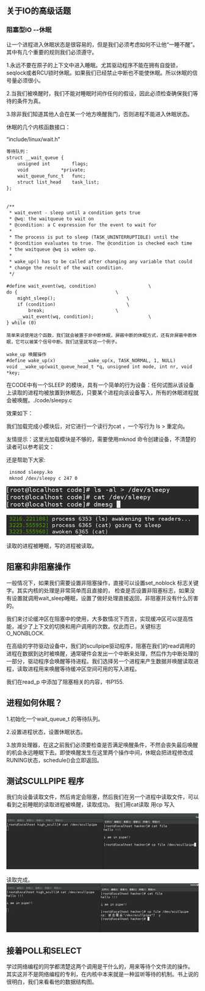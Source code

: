 ## 关于IO的高级话题

### 阻塞型IO --休眠

让一个进程进入休眠状态是很容易的，但是我们必须考虑如何不让他“一睡不醒”。其中有几个重要的规则我们必须遵守。

1.永远不要在原子的上下文中进入睡眠。尤其驱动程序不能在拥有自旋锁，seqlock或者RCU锁时休眠。如果我们已经禁止中断也不能使休眠。所以休眠的信号量必须很小。

2.当我们被唤醒时，我们不能对睡眠时间作任何的假设，因此必须检查确保我们等待的条件为真。

3.除非我们知道其他人会在某一个地方唤醒我门，否则进程不能进入休眠状态。


休眠的几个内核函数接口：

“include/linux/wait.h”

```
等待队列：
struct __wait_queue {
	unsigned int		flags;
	void			*private;
	wait_queue_func_t	func;
	struct list_head	task_list;
};

   
/**
 * wait_event - sleep until a condition gets true
 * @wq: the waitqueue to wait on
 * @condition: a C expression for the event to wait for
 *
 * The process is put to sleep (TASK_UNINTERRUPTIBLE) until the
 * @condition evaluates to true. The @condition is checked each time
 * the waitqueue @wq is woken up.
 *
 * wake_up() has to be called after changing any variable that could
 * change the result of the wait condition.
 */
 
#define wait_event(wq, condition)					\
do {									\
	might_sleep();							\
	if (condition)							\
		break;							\
	__wait_event(wq, condition);					\
} while (0)

简单来说使用这个函数，我们就会被置于非中断休眠，屏蔽中断的休眠方式，还有非屏蔽中断休眠，它可以被某个信号中断。我们这里就写这一个例子。

wake_up 唤醒操作
#define wake_up(x)			__wake_up(x, TASK_NORMAL, 1, NULL)
void __wake_up(wait_queue_head_t *q, unsigned int mode, int nr, void *key;

```
在CODE中有一个SLEEP 的模块，具有一个简单的行为设备：任何试图从该设备上读取的进程均被放置到休眠态，只要某个进程向该设备写入，所有的休眠进程就会被唤醒。./code/sleepy.c

效果如下：

我们加载完成小模块后，对它进行一个读行为cat ，一个写行为 ls > 重定向。

友情提示：这里光加载模块是不够的，需要使用mknod 命令创建设备，不清楚的读者可以参考前文：

还是帮助下大家:
```
 insmod sleepy.ko
 mknod /dev/sleepy c 247 0

```


![ss](./image/sp1.png)

![ss](./image/sp2.png)

读取的进程被睡眠，写的进程被读取。


## 阻塞和非阻塞操作

一般情况下，如果我们需要设置非阻塞操作，直接可以设置set_noblock 标志关键字。其实内核的处理是非常简单而且直接的， 检查是否设置非阻塞标志，如果没有设置就调用wait_sleep睡眠，设置了做好处理直接返回，非阻塞并没有什么厉害的。

我们来讨论缓冲区在阻塞中的使用，大多数情况下而言，实现缓冲区可以提高性能，减少了上下文的切换和用户调用的次数。仅此而已，关键标志O_NONBLOCK.

在高级的字符驱动设备中，我们的scullpipe驱动程序，阻塞在我们的read调用的进程在数据到达时被唤醒，通常硬件会发出一个中断来处理，然后作为中断处理的一部分，驱动程序会唤醒等待进程。我们选择另一个进程来产生数据并唤醒读取进程，读取进程用来唤醒等待缓冲区空间可用的写入进程。

我们在read_p 中添加了阻塞相关的内容，书P155.

## 进程如何休眠？

1.初始化一个wait_queue_t 的等待队列。

2.设置进程状态，设置休眠状态。

3.放弃处理器，在这之前我们必须要检查是否满足唤醒条件，不然会丧失最后唤醒的机会永远睡眠下去。即使唤醒发生在这里两个操作中间，休眠会把进程修改成RUNING状态，schedule()会立即返回。


## 测试SCULLPIPE 程序

我们向设备读取文件，然后肯定会阻塞，然后我们在另一个进程中读取文件，可以看到之前睡眠的读取进程被唤醒，读取成功。
我们用cat读取 用cp 写入

![ss](./image/ss1.png)

读取完成。
![ss](./image/ss2.png)

## 接着POLL和SELECT
学过网络编程的同学都清楚这两个调用是干什么的，用来等待个文件流的操作。
其实这并不是网络编程的专利，在内核中本来就是一种监听等待的机制。书上说的很明白，我们来看看他的数据结构图。
